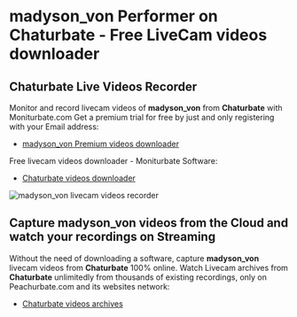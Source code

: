 # madyson_von Performer on Chaturbate - Free LiveCam videos downloader

## Chaturbate Live Videos Recorder

Monitor and record livecam videos of **madyson_von** from **Chaturbate** with Moniturbate.com
Get a premium trial for free by just and only registering with your Email address:
* [madyson_von Premium videos downloader](https://moniturbate.com/request-demo-licence-key.html)

Free livecam videos downloader - Moniturbate Software:
* [Chaturbate videos downloader](https://moniturbate.com/moniturbate-download-software.html)

![madyson_von livecam videos recorder](https://peachurnet.com/templates/moniturbate-software.png)


## Capture madyson_von videos from the Cloud and watch your recordings on Streaming

Without the need of downloading a software, capture **madyson_von** livecam videos from **Chaturbate** 100% online.
Watch Livecam archives from **Chaturbate** unlimitedly from thousands of existing recordings, only on Peachurbate.com and its websites network:
* [Chaturbate videos archives](https://peachurnet.com/)